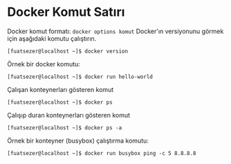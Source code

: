 # Docker Komut Satırı
Docker komut formatı: `docker options komut`
Docker'ın versiyonunu görmek için aşağıdaki komutu çalıştırın.
```console
[fuatsezer@localhost ~]$ docker version
```
Örnek bir docker komutu:
```console
[fuatsezer@localhost ~]$ docker run hello-world
```
Çalışan konteynerları gösteren komut
```console
[fuatsezer@localhost ~]$ docker ps
```
Çalışıp duran konteynerları gösteren komut
```console
[fuatsezer@localhost ~]$ docker ps -a
```
Örnek bir konteyner (busybox) çalıştırma komutu:
```console
[fuatsezer@localhost ~]$ docker run busybox ping -c 5 8.8.8.8
```











